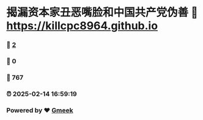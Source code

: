 # 揭漏资本家丑恶嘴脸和中国共产党伪善 :link: https://killcpc8964.github.io 
### :page_facing_up: [2](https://killcpc8964.github.io/tag.html) 
### :speech_balloon: 0 
### :hibiscus: 767 
### :alarm_clock: 2025-02-14 16:59:19 
### Powered by :heart: [Gmeek](https://github.com/Meekdai/Gmeek)
